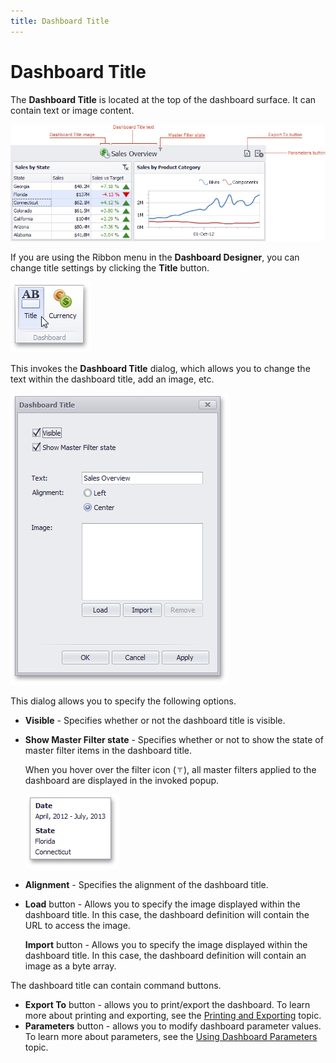 ```yaml
---
title: Dashboard Title
---
```

# Dashboard Title
The **Dashboard Title** is located at the top of the dashboard surface. It can contain text or image content.
 

![DashboardTitleArea](../../../images/Img19734.png)

If you are using the Ribbon menu in the **Dashboard Designer**, you can change title settings by clicking the **Title** button.

![TitleButton_Ribbon](../../../images/Img19847.png)

This invokes the **Dashboard Title** dialog, which allows you to change the text within the dashboard title, add an image, etc.

![DashboardTitle_Dialog](../../../images/Img19848.png)

This dialog allows you to specify the following options.
* **Visible** - Specifies whether or not the dashboard title is visible.
* **Show Master Filter state** - Specifies whether or not to show the state of master filter items in the dashboard title.
	
	When you hover over the filter icon (![DashboardTitle_MasterFilterIcon](../../../images/Img23138.png)), all master filters applied to the dashboard are displayed in the invoked popup.
	
	![DashboardTitle_MasterFilterPopup](../../../images/Img23137.png)
* **Alignment** - Specifies the alignment of the dashboard title.
* **Load** button - Allows you to specify the image displayed within the dashboard title. In this case, the dashboard definition will contain the URL to access the image.
	
	**Import** button - Allows you to specify the image displayed within the dashboard title. In this case, the dashboard definition will contain an image as a byte array.

The dashboard title can contain command buttons.
* **Export To** button - allows you to print/export the dashboard. To learn more about printing and exporting, see the [Printing and Exporting](../../../../dashboard-for-desktop/articles/dashboard-designer/printing-and-exporting.md) topic.
* **Parameters** button - allows you to modify dashboard parameter values. To learn more about parameters, see the [Using Dashboard Parameters](../../../../dashboard-for-desktop/articles/dashboard-designer/data-analysis/using-dashboard-parameters.md) topic.